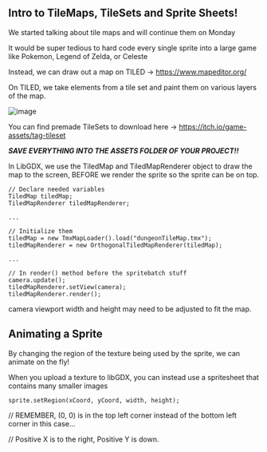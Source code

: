 Intro to TileMaps, TileSets and Sprite Sheets!
-----------------------------------------
We started talking about tile maps and will continue them on Monday

It would be super tedious to hard code every single sprite into a large game like Pokemon, Legend of Zelda, or Celeste

Instead, we can draw out a map on TILED -> https://www.mapeditor.org/


On TILED, we take elements from a tile set and paint them on various layers of the map.


![image](https://user-images.githubusercontent.com/51721851/121947699-585def80-cd24-11eb-9993-d2bd405a4be5.png)


You can find premade TileSets to download here -> https://itch.io/game-assets/tag-tileset



***SAVE EVERYTHING INTO THE ASSETS FOLDER OF YOUR PROJECT!!***


In LibGDX, we use the TiledMap and TiledMapRenderer object to draw the map to the screen, BEFORE we render the sprite so the sprite can be on top.

```
// Declare needed variables
TiledMap tiledMap;
TiledMapRenderer tiledMapRenderer;

...

// Initialize them
tiledMap = new TmxMapLoader().load("dungeonTileMap.tmx");
tiledMapRenderer = new OrthogonalTiledMapRenderer(tiledMap);

...

// In render() method before the spritebatch stuff
camera.update();
tiledMapRenderer.setView(camera);
tiledMapRenderer.render();

```

camera viewport width and height may need to be adjusted to fit the map.

Animating a Sprite
--------------------------

By changing the region of the texture being used by the sprite, we can animate on the fly!

When you upload a texture to libGDX, you can instead use a spritesheet that contains many smaller images

`sprite.setRegion(xCoord, yCoord, width, height);`

// REMEMBER, (0, 0) is in the top left corner instead of the bottom left corner in this case...

// Positive X is to the right, Positive Y is down.




